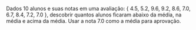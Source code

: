 Dados 10 alunos e suas notas em uma avaliação: { 4.5, 5.2, 9.6, 9.2, 8.6, 7.0, 6.7, 8.4, 7.2, 7.0 }, descobrir quantos alunos ficaram abaixo da média, na média e acima da média. 
Usar a nota 7.0 como a média para aprovação.
